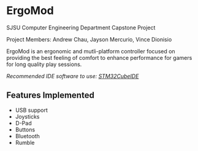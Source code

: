 # ErgoMod
SJSU Computer Engineering Department Capstone Project 

Project Members: Andrew Chau, Jayson Mercurio, Vince Dionisio

ErgoMod is an ergonomic and mutli-platform controller focused on providing the best feeling of comfort to enhance performance for gamers for long quality play sessions.

*Recommended IDE software to use: [STM32CubeIDE](https://www.st.com/en/development-tools/stm32cubeide.html)*

## Features Implemented
* USB support
* Joysticks
* D-Pad
* Buttons
* Bluetooth
* Rumble

